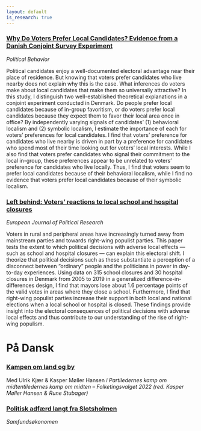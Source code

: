 ```yaml
---
layout: default
is_research: true
---
```

### [Why Do Voters Prefer Local Candidates? Evidence from a Danish Conjoint Survey Experiment](https://doi.org/10.1007/s11109-024-09919-9)
*Political Behavior*

Political candidates enjoy a well-documented electoral advantage near their place of residence. But knowing that voters prefer candidates who live nearby does not explain why this is the case. What inferences do voters make about local candidates that make them so universally attractive? In this study, I distinguish two well-established theoretical explanations in a conjoint experiment conducted in Denmark. Do people prefer local candidates because of in-group favoritism, or do voters prefer local candidates because they expect them to favor their local area once in office? By independently varying signals of candidates’ (1) behavioral localism and (2) symbolic localism, I estimate the importance of each for voters’ preferences for local candidates. I find that voters’ preference for candidates who live nearby is driven in part by a preference for candidates who spend most of their time looking out for voters’ local interests. While I also find that voters prefer candidates who signal their commitment to the local in-group, these preferences appear to be unrelated to voters’ preference for candidates who live locally. Thus, I find that voters seem to prefer local candidates because of their behavioral localism, while I find no evidence that voters prefer local candidates because of their symbolic localism.



### [Left behind: Voters’ reactions to local school and hospital closures](https://doi.org/10.1111/1475-6765.12622)
*European Journal of Political Research*

Voters in rural and peripheral areas have increasingly turned away from mainstream parties and towards right-wing populist parties. This paper tests the extent to which political decisions with adverse local effects — such as school and hospital closures — can explain this electoral shift. I theorize that political decisions such as these substantiate a perception of a disconnect between “ordinary” people and the politicians in power in day-to-day experiences. Using data on 315 school closures and 30 hospital closures in Denmark from 2005 to 2019 in a generalized difference-in-differences design, I find that mayors lose about 1.6 percentage points of the valid votes in areas where they close a school. Furthermore, I find that right-wing populist parties increase their support in both local and national elections when a local school or hospital is closed. These findings provide insight into the electoral consequences of political decisions with adverse local effects and thus contribute to our understanding of the rise of right-wing populism.

# På Dansk
### [Kampen om land og by](https://djoefforlag.dk/products/partiledernes-kamp-om-midten)
Med Ulrik Kjær & Kasper Møller Hansen
*i Partiledernes kamp om midtentiledernes kamp om midten – Folketingsvalget 2022 (red. Kasper Møller Hansen & Rune Stubager)*

### [Politisk adfærd langt fra Slotsholmen](https://doi.org/10.7146/samfundsokonomen.v2023i1.135520)  
*Samfundsøkonomen*
